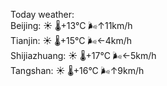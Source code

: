 Today weather:  
Beijing: ☀️   🌡️+13°C 🌬️↑11km/h  
Tianjin: ☀️   🌡️+15°C 🌬️←4km/h  
Shijiazhuang: ☀️   🌡️+17°C 🌬️←5km/h  
Tangshan: ☀️   🌡️+16°C 🌬️↑9km/h  
